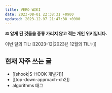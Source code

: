 ```yaml
---
title: VERO WIKI
date: 2023-08-01 22:38:31 +0900
updated: 2023-12-07 21:47:38 +0900
---
```


**⚖️ 알게 된 것들을 종류 가리지 않고 적는 개인 위키입니다.**

이번 달의 TIL: [[2023-12|2023년 12월의 TIL✨]] 

## 현재 자주 쓰는 글

- [[shook|S-HOOK 개발기]]
- [[top-down-approach-ch2]]
- algorithms 태그
